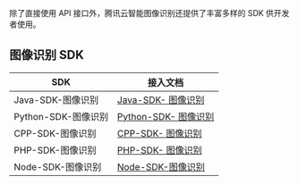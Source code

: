 除了直接使用 API 接口外，腾讯云智能图像识别还提供了丰富多样的 SDK 供开发者使用。

## 图像识别 SDK

| SDK             | 接入文档                                     |
| --------------- | ---------------------------------------- |
| Java-SDK-图像识别   | [Java-SDK- 图像识别](/document/product/867/17716) |
| Python-SDK-图像识别 | [Python-SDK- 图像识别](/document/product/867/17718) |
| CPP-SDK-图像识别    | [CPP-SDK- 图像识别](/document/product/867/17715) |
| PHP-SDK-图像识别    | [PHP-SDK- 图像识别](/document/product/867/17717) |
|Node-SDK-图像识别     | [Node-SDK-图像识别]()  |
